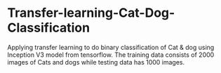 # Transfer-learning-Cat-Dog-Classification

Applying transfer learning to do binary classification of Cat & dog using Inception V3 model from tensorflow. The training data consists of 2000 images of Cats and dogs while testing data has 1000 images.

